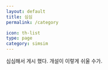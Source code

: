 ```yaml
---
layout: default
title: 심심
permalink: /category

icon: th-list
type: page
category: simsim
---
```


심심해서 게시 했다.
개설이 이렇게 쉬울 수가.
